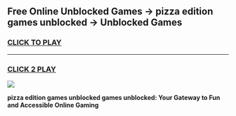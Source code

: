 
## Free Online Unblocked Games → pizza edition games unblocked → Unblocked Games
<h3>
<a href="https://premium.freeplayer.one?title=pizza_edition_games_unblocked&ref=21F">CLICK TO PLAY</a></h3>
<hr>

<h3>
<a href="https://premium.freeplayer.one?title=pizza_edition_games_unblocked&ref=21F">CLICK 2 PLAY</a>
  
</h3>

<a href="https://premium.freeplayer.one?title=pizza_edition_games_unblocked&ref=21F/"><img src="https://clearcache.store/games.png"></a>


**pizza edition games unblocked games unblocked: Your Gateway to Fun and Accessible Online Gaming**
